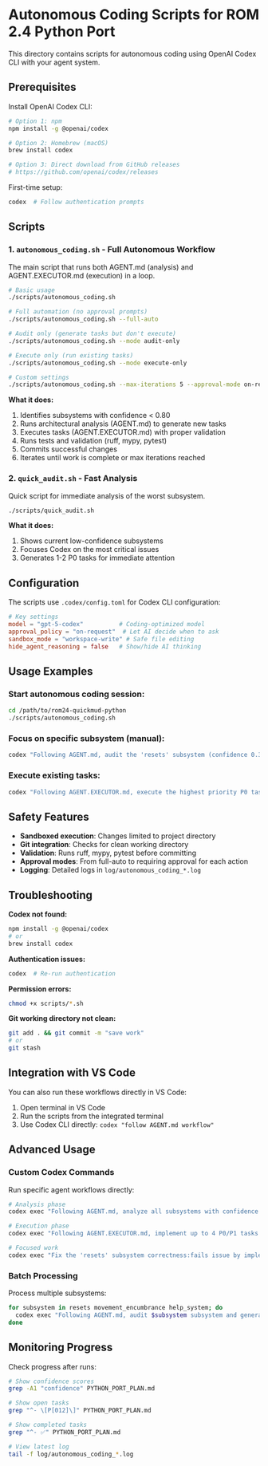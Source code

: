 # Autonomous Coding Scripts for ROM 2.4 Python Port

This directory contains scripts for autonomous coding using OpenAI Codex CLI with your agent system.

## Prerequisites

Install OpenAI Codex CLI:

```bash
# Option 1: npm
npm install -g @openai/codex

# Option 2: Homebrew (macOS)
brew install codex

# Option 3: Direct download from GitHub releases
# https://github.com/openai/codex/releases
```

First-time setup:

```bash
codex  # Follow authentication prompts
```

## Scripts

### 1. `autonomous_coding.sh` - Full Autonomous Workflow

The main script that runs both AGENT.md (analysis) and AGENT.EXECUTOR.md (execution) in a loop.

```bash
# Basic usage
./scripts/autonomous_coding.sh

# Full automation (no approval prompts)
./scripts/autonomous_coding.sh --full-auto

# Audit only (generate tasks but don't execute)
./scripts/autonomous_coding.sh --mode audit-only

# Execute only (run existing tasks)
./scripts/autonomous_coding.sh --mode execute-only

# Custom settings
./scripts/autonomous_coding.sh --max-iterations 5 --approval-mode on-request
```

**What it does:**

1. Identifies subsystems with confidence < 0.80
2. Runs architectural analysis (AGENT.md) to generate new tasks
3. Executes tasks (AGENT.EXECUTOR.md) with proper validation
4. Runs tests and validation (ruff, mypy, pytest)
5. Commits successful changes
6. Iterates until work is complete or max iterations reached

### 2. `quick_audit.sh` - Fast Analysis

Quick script for immediate analysis of the worst subsystem.

```bash
./scripts/quick_audit.sh
```

**What it does:**

1. Shows current low-confidence subsystems
2. Focuses Codex on the most critical issues
3. Generates 1-2 P0 tasks for immediate attention

## Configuration

The scripts use `.codex/config.toml` for Codex CLI configuration:

```toml
# Key settings
model = "gpt-5-codex"          # Coding-optimized model
approval_policy = "on-request"  # Let AI decide when to ask
sandbox_mode = "workspace-write" # Safe file editing
hide_agent_reasoning = false   # Show/hide AI thinking
```

## Usage Examples

### Start autonomous coding session:

```bash
cd /path/to/rom24-quickmud-python
./scripts/autonomous_coding.sh
```

### Focus on specific subsystem (manual):

```bash
codex "Following AGENT.md, audit the 'resets' subsystem (confidence 0.38, correctness:fails). Generate specific P0 tasks to fix the most critical ROM parity gaps."
```

### Execute existing tasks:

```bash
codex "Following AGENT.EXECUTOR.md, execute the highest priority P0 tasks from PYTHON_PORT_PLAN.md. Focus on small, reviewable changes."
```

## Safety Features

- **Sandboxed execution**: Changes limited to project directory
- **Git integration**: Checks for clean working directory
- **Validation**: Runs ruff, mypy, pytest before committing
- **Approval modes**: From full-auto to requiring approval for each action
- **Logging**: Detailed logs in `log/autonomous_coding_*.log`

## Troubleshooting

**Codex not found:**

```bash
npm install -g @openai/codex
# or
brew install codex
```

**Authentication issues:**

```bash
codex  # Re-run authentication
```

**Permission errors:**

```bash
chmod +x scripts/*.sh
```

**Git working directory not clean:**

```bash
git add . && git commit -m "save work"
# or
git stash
```

## Integration with VS Code

You can also run these workflows directly in VS Code:

1. Open terminal in VS Code
2. Run the scripts from the integrated terminal
3. Use Codex CLI directly: `codex "follow AGENT.md workflow"`

## Advanced Usage

### Custom Codex Commands

Run specific agent workflows directly:

```bash
# Analysis phase
codex exec "Following AGENT.md, analyze all subsystems with confidence < 0.80 and generate architectural tasks"

# Execution phase
codex exec "Following AGENT.EXECUTOR.md, implement up to 4 P0/P1 tasks from PYTHON_PORT_PLAN.md"

# Focused work
codex exec "Fix the 'resets' subsystem correctness:fails issue by implementing proper LastObj/LastMob state tracking"
```

### Batch Processing

Process multiple subsystems:

```bash
for subsystem in resets movement_encumbrance help_system; do
  codex exec "Following AGENT.md, audit $subsystem subsystem and generate 2 P0 tasks"
done
```

## Monitoring Progress

Check progress after runs:

```bash
# Show confidence scores
grep -A1 "confidence" PYTHON_PORT_PLAN.md

# Show open tasks
grep "^- \[P[012]\]" PYTHON_PORT_PLAN.md

# Show completed tasks
grep "^- ✅" PYTHON_PORT_PLAN.md

# View latest log
tail -f log/autonomous_coding_*.log
```
